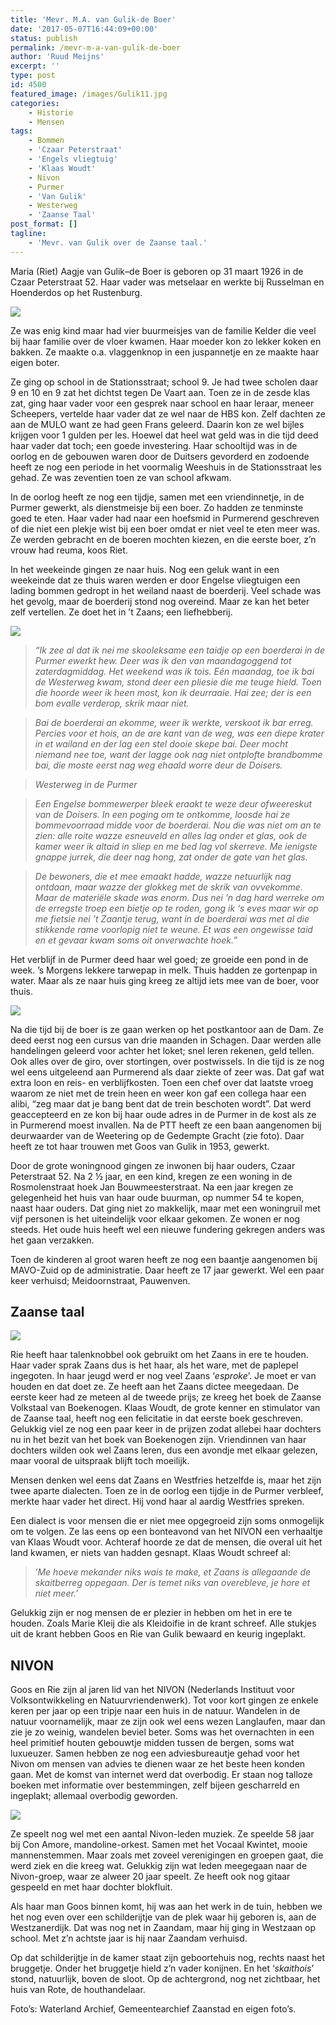```yaml
---
title: 'Mevr. M.A. van Gulik-de Boer'
date: '2017-05-07T16:44:09+00:00'
status: publish
permalink: /mevr-m-a-van-gulik-de-boer
author: 'Ruud Meijns'
excerpt: ''
type: post
id: 4500
featured_image: /images/Gulik11.jpg
categories:
    - Historie
    - Mensen
tags:
    - Bommen
    - 'Czaar Peterstraat'
    - 'Engels vliegtuig'
    - 'Klaas Woudt'
    - Nivon
    - Purmer
    - 'Van Gulik'
    - Westerweg
    - 'Zaanse Taal'
post_format: []
tagline:
    - 'Mevr. van Gulik over de Zaanse taal.'
---
```

Maria (Riet) Aagje van Gulik–de Boer is geboren op 31 maart 1926 in de Czaar Peterstraat 52. Haar vader was metselaar en werkte bij Russelman en Hoenderdos op het Rustenburg.

![](/images/Gulik1.jpg)

Ze was enig kind maar had vier buurmeisjes van de familie Kelder die veel bij haar familie over de vloer kwamen. Haar moeder kon zo lekker koken en bakken. Ze maakte o.a. vlaggenknop in een juspannetje en ze maakte haar eigen boter.

Ze ging op school in de Stationsstraat; school 9. Je had twee scholen daar 9 en 10 en 9 zat het dichtst tegen De Vaart aan. Toen ze in de zesde klas zat, ging haar vader voor een gesprek naar school en haar leraar, meneer Scheepers, vertelde haar vader dat ze wel naar de HBS kon. Zelf dachten ze aan de MULO want ze had geen Frans geleerd. Daarin kon ze wel bijles krijgen voor 1 gulden per les. Hoewel dat heel wat geld was in die tijd deed haar vader dat toch; een goede investering. Haar schooltijd was in de oorlog en de gebouwen waren door de Duitsers gevorderd en zodoende heeft ze nog een periode in het voormalig Weeshuis in de Stationsstraat les gehad. Ze was zeventien toen ze van school afkwam.

In de oorlog heeft ze nog een tijdje, samen met een vriendinnetje, in de Purmer gewerkt, als dienstmeisje bij een boer. Zo hadden ze tenminste goed te eten. Haar vader had naar een hoefsmid in Purmerend geschreven of die niet een plekje wist bij een boer omdat er niet veel te eten meer was. Ze werden gebracht en de boeren mochten kiezen, en die eerste boer, z’n vrouw had reuma, koos Riet.

In het weekeinde gingen ze naar huis. Nog een geluk want in een weekeinde dat ze thuis waren werden er door Engelse vliegtuigen een lading bommen gedropt in het weiland naast de boerderij. Veel schade was het gevolg, maar de boerderij stond nog overeind. Maar ze kan het beter zelf vertellen. Ze doet het in ’t Zaans; een liefhebberij.

![](/images/Gulik2.jpg)

> *“Ik zee al dat ik nei me skooleksame een taidje op een boerderai in de Purmer ewerkt hew. Deer was ik den van maandagoggend tot zaterdagmiddag. Het weekend was ik tois. Eén maandag, toe ik bai de Westerweg kwam, stond deer een pliesie die me teuge hield. Toen die hoorde weer ik heen most, kon ik deurraaie. Hai zee; der is een bom evalle verderop, skrik maar niet.*

> *Bai de boerderai an ekomme, weer ik werkte, verskoot ik bar erreg. Percies voor et hois, an de are kant van de weg, was een diepe krater in et wailand en der lag een stel dooie skepe bai. Deer mocht niemand nee toe, want der lagge ook nag niet ontplofte brandbomme bai, die moste eerst nag weg ehaald worre deur de Doisers.*

> *Westerweg in de Purmer*

> *Een Engelse bommewerper bleek eraakt te weze deur ofweereskut van de Doisers. In een poging om te ontkomme, loosde hai ze bommevoorraad midde voor de boerderai. Nou die was niet om an te zien: alle roite wazze esneuveld en alles lag onder et glas, ook de kamer weer ik altaid in sliep en me bed lag vol skerreve. Me ienigste gnappe jurrek, die deer nag hong, zat onder de gate van het glas.*

> *De bewoners, die et mee emaakt hadde, wazze netuurlijk nag ontdaan, maar wazze der glokkeg met de skrik van ovvekomme. Maar de materiële skade was enorm. Dus nei ’n dag hard werreke om de erregste troep een bietje op te roden, gong ik ‘s eves maar wir op me fietsie nei ’t Zaantje terug, want in de boerderai was met al die stikkende rame voorlopig niet te weune. Et was een ongewisse taid en et gevaar kwam soms oit onverwachte hoek.”*

Het verblijf in de Purmer deed haar wel goed; ze groeide een pond in de week. ’s Morgens lekkere tarwepap in melk. Thuis hadden ze gortenpap in water. Maar als ze naar huis ging kreeg ze altijd iets mee van de boer, voor thuis.

![](/images/Gulik3.jpg)

Na die tijd bij de boer is ze gaan werken op het postkantoor aan de Dam. Ze deed eerst nog een cursus van drie maanden in Schagen. Daar werden alle handelingen geleerd voor achter het loket; snel leren rekenen, geld tellen. Ook alles over de giro, over stortingen, over postwissels. In die tijd is ze nog wel eens uitgeleend aan Purmerend als daar ziekte of zeer was. Dat gaf wat extra loon en reis- en verblijfkosten. Toen een chef over dat laatste vroeg waarom ze niet met de trein heen en weer kon gaf een collega haar een alibi, “zeg maar dat je bang bent dat de trein beschoten wordt”. Dat werd geaccepteerd en ze kon bij haar oude adres in de Purmer in de kost als ze in Purmerend moest invallen. Na de PTT heeft ze een baan aangenomen bij deurwaarder van de Weetering op de Gedempte Gracht (zie foto). Daar heeft ze tot haar trouwen met Goos van Gulik in 1953, gewerkt.

Door de grote woningnood gingen ze inwonen bij haar ouders, Czaar Peterstraat 52. Na 2 ½ jaar, en een kind, kregen ze een woning in de Rosmolenstraat hoek Jan Bouwmeesterstraat. Na een jaar kregen ze gelegenheid het huis van haar oude buurman, op nummer 54 te kopen, naast haar ouders. Dat ging niet zo makkelijk, maar met een woningruil met vijf personen is het uiteindelijk voor elkaar gekomen. Ze wonen er nog steeds. Het oude huis heeft wel een nieuwe fundering gekregen anders was het gaan verzakken.

Toen de kinderen al groot waren heeft ze nog een baantje aangenomen bij MAVO-Zuid op de administratie. Daar heeft ze 17 jaar gewerkt. Wel een paar keer verhuisd; Meidoornstraat, Pauwenven.

## Zaanse taal

![](/images/Gulik4.jpg)

Rie heeft haar talenknobbel ook gebruikt om het Zaans in ere te houden. Haar vader sprak Zaans dus is het haar, als het ware, met de paplepel ingegoten. In haar jeugd werd er nog veel Zaans ‘*esproke*’. Je moet er van houden en dat doet ze. Ze heeft aan het Zaans dictee meegedaan. De eerste keer had ze meteen al de tweede prijs; ze kreeg het boek de Zaanse Volkstaal van Boekenogen. Klaas Woudt, de grote kenner en stimulator van de Zaanse taal, heeft nog een felicitatie in dat eerste boek geschreven. Gelukkig viel ze nog een paar keer in de prijzen zodat allebei haar dochters nu in het bezit van het boek van Boekenogen zijn. Vriendinnen van haar dochters wilden ook wel Zaans leren, dus een avondje met elkaar gelezen, maar vooral de uitspraak blijft toch moeilijk.

Mensen denken wel eens dat Zaans en Westfries hetzelfde is, maar het zijn twee aparte dialecten. Toen ze in de oorlog een tijdje in de Purmer verbleef, merkte haar vader het direct. Hij vond haar al aardig Westfries spreken.

Een dialect is voor mensen die er niet mee opgegroeid zijn soms onmogelijk om te volgen. Ze las eens op een bonteavond van het NIVON een verhaaltje van Klaas Woudt voor. Achteraf hoorde ze dat de mensen, die overal uit het land kwamen, er niets van hadden gesnapt. Klaas Woudt schreef al: 

> ‘*Me hoeve mekander niks wais te make, et Zaans is allegaande de skaitberreg oppegaan. Der is temet niks van overebleve, je hore et niet meer.’* 

Gelukkig zijn er nog mensen de er plezier in hebben om het in ere te houden. Zoals Marie Kleij die als Kleidoifie in de krant schreef. Alle stukjes uit de krant hebben Goos en Rie van Gulik bewaard en keurig ingeplakt.

## NIVON

Goos en Rie zijn al jaren lid van het NIVON (Nederlands Instituut voor Volksontwikkeling en Natuurvriendenwerk). Tot voor kort gingen ze enkele keren per jaar op een tripje naar een huis in de natuur. Wandelen in de natuur voornamelijk, maar ze zijn ook wel eens wezen Langlaufen, maar dan zie je zo weinig, wandelen beviel beter. Soms was het overnachten in een heel primitief houten gebouwtje midden tussen de bergen, soms wat luxueuzer. Samen hebben ze nog een adviesbureautje gehad voor het Nivon om mensen van advies te dienen waar ze het beste heen konden gaan. Met de komst van internet werd dat overbodig. Er staan nog talloze boeken met informatie over bestemmingen, zelf bijeen gescharreld en ingeplakt; allemaal overbodig geworden.

![](/images/Gulik5.jpg)

Ze speelt nog wel met een aantal Nivon-leden muziek. Ze speelde 58 jaar bij Con Amore, mandoline-orkest. Samen met het Vocaal Kwintet, mooie mannenstemmen. Maar zoals met zoveel verenigingen en groepen gaat, die werd ziek en die kreeg wat. Gelukkig zijn wat leden meegegaan naar de Nivon-groep, waar ze alweer 20 jaar speelt. Ze heeft ook nog gitaar gespeeld en met haar dochter blokfluit.

Als haar man Goos binnen komt, hij was aan het werk in de tuin, hebben we het nog even over een schilderijtje van de plek waar hij geboren is, aan de Westzanerdijk. Dat was nog net in Zaandam, maar hij ging in Westzaan op school. Met z’n achtste jaar is hij naar Zaandam verhuisd.

Op dat schilderijtje in de kamer staat zijn geboortehuis nog, rechts naast het bruggetje. Onder het bruggetje hield z’n vader konijnen. En het ‘*skaithois*’ stond, natuurlijk, boven de sloot. Op de achtergrond, nog net zichtbaar, het huis van Rote, de houthandelaar.

Foto’s: Waterland Archief, Gemeentearchief Zaanstad en eigen foto’s.